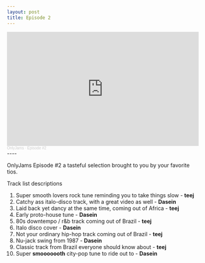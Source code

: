 ```yaml
---
layout: post
title: Episode 2
---
```

<iframe width="100%" height="300" scrolling="no" frameborder="no" allow="autoplay" src="https://w.soundcloud.com/player/?url=https%3A//api.soundcloud.com/tracks/896626795&color=%23ff5500&auto_play=false&hide_related=true&show_comments=false&show_user=true&show_reposts=false&show_teaser=true&visual=true"></iframe><div style="font-size: 10px; color: #cccccc;line-break: anywhere;word-break: normal;overflow: hidden;white-space: nowrap;text-overflow: ellipsis; font-family: Interstate,Lucida Grande,Lucida Sans Unicode,Lucida Sans,Garuda,Verdana,Tahoma,sans-serif;font-weight: 100;"><a href="https://soundcloud.com/onlyjamsradio" title="OnlyJams" target="_blank" style="color: #cccccc; text-decoration: none;">OnlyJams</a> · <a href="https://soundcloud.com/onlyjamsradio/episode-2" title="Episode #2" target="_blank" style="color: #cccccc; text-decoration: none;">Episode #2</a></div>
----

OnlyJams Episode #2 a tasteful selection brought to you by your favorite tios.

Track list descriptions
1. Super smooth lovers rock tune reminding you to take things slow - **teej**
2. Catchy ass italo-disco track, with a great video as well - **Dasein**
3. Laid back yet dancy at the same time, coming out of Africa - **teej**
4. Early proto-house tune - **Dasein**
5. 80s downtempo / r&b track coming out of Brazil - **teej**
6. Italo disco cover - **Dasein**
7. Not your ordinary hip-hop track coming out of Brazil - **teej**
8. Nu-jack swing from 1987 - **Dasein**
9. Classic track from Brazil everyone should know about - **teej**
10. Super **smooooooth** city-pop tune to ride out to - **Dasein**